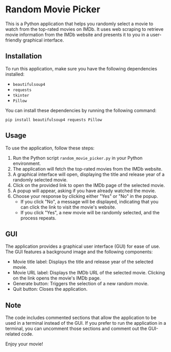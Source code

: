 # Random Movie Picker

This is a Python application that helps you randomly select a movie to watch from the top-rated movies on IMDb. It uses web scraping to retrieve movie information from the IMDb website and presents it to you in a user-friendly graphical interface.

## Installation

To run this application, make sure you have the following dependencies installed:

- `beautifulsoup4`
- `requests`
- `tkinter`
- `Pillow`

You can install these dependencies by running the following command:

```shell
pip install beautifulsoup4 requests Pillow
```

## Usage

To use the application, follow these steps:

1. Run the Python script `random_movie_picker.py` in your Python environment.
2. The application will fetch the top-rated movies from the IMDb website.
3. A graphical interface will open, displaying the title and release year of a randomly selected movie.
4. Click on the provided link to open the IMDb page of the selected movie.
5. A popup will appear, asking if you have already watched the movie.
6. Choose your response by clicking either "Yes" or "No" in the popup.
   - If you click "No", a message will be displayed, indicating that you can click the link to visit the movie's website.
   - If you click "Yes", a new movie will be randomly selected, and the process repeats.

## GUI

The application provides a graphical user interface (GUI) for ease of use. The GUI features a background image and the following components:

- Movie title label: Displays the title and release year of the selected movie.
- Movie URL label: Displays the IMDb URL of the selected movie. Clicking on the link opens the movie's IMDb page.
- Generate button: Triggers the selection of a new random movie.
- Quit button: Closes the application.

## Note

The code includes commented sections that allow the application to be used in a terminal instead of the GUI. If you prefer to run the application in a terminal, you can uncomment those sections and comment out the GUI-related code.

Enjoy your movie!
